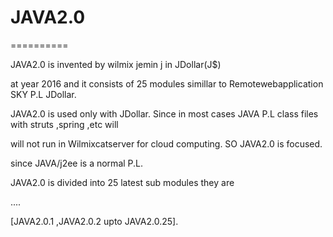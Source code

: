 # JAVA2.0
==========

JAVA2.0  is  invented  by  wilmix  jemin j  in JDollar(J$)

at  year  2016  and it  consists  of  25  modules  simillar  to  Remotewebapplication  SKY  P.L  JDollar.


JAVA2.0  is  used  only  with   JDollar. Since  in most  cases JAVA P.L class files with  struts  ,spring ,etc   will

will not   run in Wilmixcatserver  for  cloud  computing. SO  JAVA2.0  is focused.

since  JAVA/j2ee  is  a  normal  P.L.

JAVA2.0   is  divided into  25 latest  sub  modules  they  are

....



  [JAVA2.0.1 ,JAVA2.0.2  upto  JAVA2.0.25].

